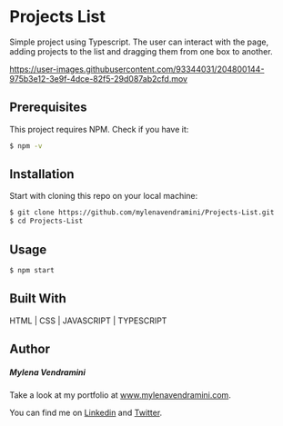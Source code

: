 # Projects List

Simple project using Typescript. The user can interact with the page, adding projects to the list and dragging them from one box to another.

https://user-images.githubusercontent.com/93344031/204800144-975b3e12-3e9f-4dce-82f5-29d087ab2cfd.mov

## Prerequisites

This project requires NPM. Check if you have it:

```bash
$ npm -v
```

## Installation

Start with cloning this repo on your local machine:

```bash
$ git clone https://github.com/mylenavendramini/Projects-List.git
$ cd Projects-List
```

## Usage

```bash
$ npm start
```

## Built With

HTML | CSS | JAVASCRIPT | TYPESCRIPT

## Author

##### Mylena Vendramini

Take a look at my portfolio at www.mylenavendramini.com. 

You can find me on [Linkedin](https://www.linkedin.com/in/mylenavendramini/) and [Twitter](https://twitter.com/mmvendramini). 

